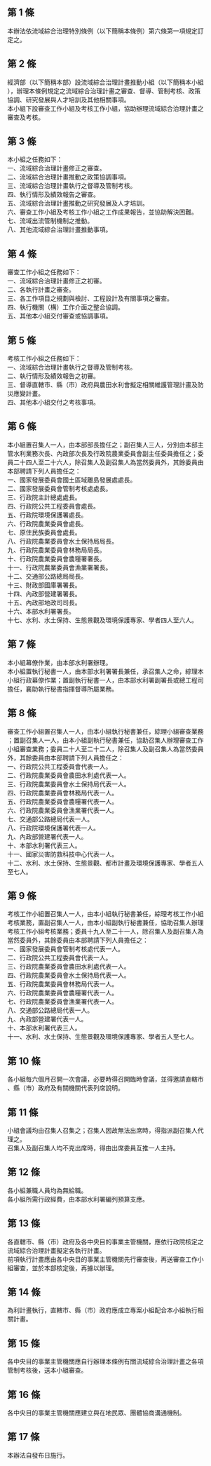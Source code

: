第 1 條
-------
本辦法依流域綜合治理特別條例（以下簡稱本條例）第六條第一項規定訂  
定之。

第 2 條
-------
經濟部（以下簡稱本部）設流域綜合治理計畫推動小組（以下簡稱本小組  
），辦理本條例規定之流域綜合治理計畫之審查、督導、管制考核、政策  
協調、研究發展與人才培訓及其他相關事項。  
本小組下設審查工作小組及考核工作小組，協助辦理流域綜合治理計畫之  
審查及考核。

第 3 條
-------
本小組之任務如下：  
一、流域綜合治理計畫修正之審查。  
二、流域綜合治理計畫推動之政策協調事項。  
三、流域綜合治理計畫執行之督導及管制考核。  
四、執行情形及績效報告之審查。  
五、流域綜合治理計畫推動之研究發展及人才培訓。  
六、審查工作小組及考核工作小組之工作成果報告，並協助解決困難。  
七、流域出流管制機制之推動。  
八、其他流域綜合治理計畫推動事項。

第 4 條
-------
審查工作小組之任務如下：  
一、流域綜合治理計畫修正之初審。  
二、各執行計畫之審查。  
三、各工作項目之規劃與檢討、工程設計及有關事項之審查。  
四、執行機關（構）工作介面之整合協調。  
五、其他本小組交付審查或協調事項。

第 5 條
-------
考核工作小組之任務如下：  
一、流域綜合治理計畫執行之督導及管制考核。  
二、執行情形及績效報告之初審。  
三、督導直轄市、縣（市）政府與農田水利會擬定相關維護管理計畫及防  
    災應變計畫。  
四、其他本小組交付之考核事項。

第 6 條
-------
本小組置召集人一人，由本部部長擔任之；副召集人三人，分別由本部主  
管水利業務次長、內政部次長及行政院農業委員會副主任委員擔任之；委  
員二十四人至二十六人，除召集人及副召集人為當然委員外，其餘委員由  
本部聘請下列人員擔任之：  
一、國家發展委員會國土區域離島發展處處長。  
二、國家發展委員會管制考核處處長。  
三、行政院主計總處處長。  
四、行政院公共工程委員會處長。  
五、行政院環境保護署處長。  
六、行政院農業委員會處長。  
七、原住民族委員會處長。  
八、行政院農業委員會水土保持局局長。  
九、行政院農業委員會林務局局長。  
十、行政院農業委員會農糧署署長。  
十一、行政院農業委員會漁業署署長。  
十二、交通部公路總局局長。  
十三、財政部國庫署署長。  
十四、內政部營建署署長。  
十五、內政部地政司司長。  
十六、本部水利署署長。  
十七、水利、水土保持、生態景觀及環境保護專家、學者四人至六人。

第 7 條
-------
本小組幕僚作業，由本部水利署辦理。  
本小組置執行秘書一人，由本部水利署署長兼任，承召集人之命，綜理本  
小組行政幕僚作業；置副執行秘書一人，由本部水利署副署長或總工程司  
擔任，襄助執行秘書指揮督導所屬業務。

第 8 條
-------
審查工作小組置召集人一人，由本小組執行秘書兼任，綜理小組審查業務  
；置副召集人一人，由本小組副執行秘書兼任，協助召集人辦理審查工作  
小組審查業務；委員二十人至二十二人，除召集人及副召集人為當然委員  
外，其餘委員由本部聘請下列人員擔任之：  
一、行政院公共工程委員會代表一人。  
二、行政院農業委員會農田水利處代表一人。  
三、行政院農業委員會水土保持局代表一人。  
四、行政院農業委員會林務局代表一人。  
五、行政院農業委員會農糧署代表一人。  
六、行政院農業委員會漁業署代表一人。  
七、交通部公路總局代表一人。  
八、行政院環境保護署代表一人。  
九、內政部營建署代表一人。  
十、本部水利署代表三人。  
十一、國家災害防救科技中心代表一人。  
十二、水利、水土保持、生態景觀、都市計畫及環境保護專家、學者五人  
      至七人。

第 9 條
-------
考核工作小組置召集人一人，由本小組執行秘書兼任，綜理考核工作小組  
考核業務，置副召集人一人，由本小組副執行秘書兼任，協助召集人辦理  
考核工作小組考核業務；委員十九人至二十一人，除召集人及副召集人為  
當然委員外，其餘委員由本部聘請下列人員擔任之：  
一、國家發展委員會管制考核處代表一人。  
二、行政院公共工程委員會代表一人。  
三、行政院農業委員會農田水利處代表一人。  
四、行政院農業委員會水土保持局代表一人。  
五、行政院農業委員會林務局代表一人。  
六、行政院農業委員會農糧署代表一人。  
七、行政院農業委員會漁業署代表一人。  
八、交通部公路總局代表一人。  
九、內政部營建署代表一人。  
十、本部水利署代表三人。  
十一、水利、水土保持、生態景觀及環境保護專家、學者五人至七人。

第 10 條
--------
各小組每六個月召開一次會議，必要時得召開臨時會議，並得邀請直轄市  
、縣（市）政府及有關機關代表列席說明。

第 11 條
--------
小組會議均由召集人召集之；召集人因故無法出席時，得指派副召集人代  
理之。  
召集人及副召集人均不克出席時，得由出席委員互推一人主持。

第 12 條
--------
各小組兼職人員均為無給職。  
各小組所需行政經費，由本部水利署編列預算支應。

第 13 條
--------
各直轄市、縣（市）政府及各中央目的事業主管機關，應依行政院核定之  
流域綜合治理計畫擬定各執行計畫。  
前項執行計畫應由各中央目的事業主管機關先行審查後，再送審查工作小  
組審查，並於本部核定後，再據以辦理。

第 14 條
--------
為利計畫執行，直轄市、縣（市）政府應成立專案小組配合本小組執行相  
關計畫。

第 15 條
--------
各中央目的事業主管機關應自行辦理本條例有關流域綜合治理計畫之各項  
管制考核後，送本小組審查。

第 16 條
--------
各中央目的事業主管機關應建立與在地民眾、團體協商溝通機制。

第 17 條
--------
本辦法自發布日施行。

